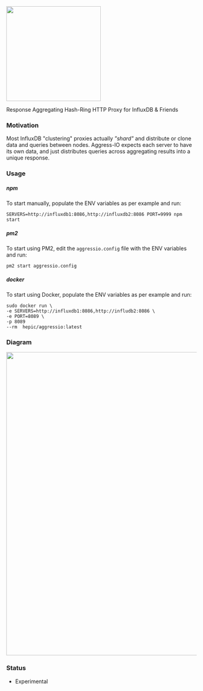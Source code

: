 <img src=https://user-images.githubusercontent.com/1423657/62418287-ca177d80-b665-11e9-9dcb-3e4afcf741ab.png width=250>

Response Aggregating Hash-Ring HTTP Proxy for InfluxDB & Friends

### Motivation
Most InfluxDB "clustering" proxies actually *"shard"* and distribute or clone data and queries between nodes. Aggress-IO expects each server to have its own data, and just distributes queries across aggregating results into a unique response. 

### Usage
##### npm
To start manually, populate the ENV variables as per example and run:
```
SERVERS=http://influxdb1:8086,http://influxdb2:8086 PORT=9999 npm start
```

##### pm2
To start using PM2, edit the `aggressio.config` file with the ENV variables and run:
```
pm2 start aggressio.config
```

##### docker
To start using Docker, populate the ENV variables as per example and run:
```
sudo docker run \ 
-e SERVERS=http://influxdb1:8086,http://infludb2:8086 \
-e PORT=8089 \
-p 8089
--rm  hepic/aggressio:latest
```

### Diagram

<img src=https://user-images.githubusercontent.com/1423657/62422429-f60d2000-b6b2-11e9-9a61-23ccbef4875c.png width=800>

### Status

* Experimental


